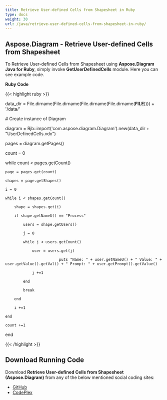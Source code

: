 ```yaml
---
title: Retrieve User-defined Cells from Shapesheet in Ruby
type: docs
weight: 30
url: /java/retrieve-user-defined-cells-from-shapesheet-in-ruby/
---
```


## **Aspose.Diagram - Retrieve User-defined Cells from Shapesheet**
To Retrieve User-defined Cells from Shapesheet using **Aspose.Diagram Java for Ruby**, simply invoke **GetUserDefinedCells** module. Here you can see example code.

**Ruby Code**

{{< highlight ruby >}}

 data_dir = File.dirname(File.dirname(File.dirname(File.dirname(__FILE__)))) + '/data/'

\# Create instance of Diagram

diagram = Rjb::import('com.aspose.diagram.Diagram').new(data_dir + "UserDefinedCells.vdx")

pages = diagram.getPages()

count = 0

while count < pages.getCount()

    page = pages.get(count)

    shapes = page.getShapes()

    i = 0

    while i < shapes.getCount()

        shape = shapes.get(i)

        if shape.getNameU() == "Process"

            users = shape.getUsers()

            j = 0

            while j < users.getCount()

                user = users.get(j)

                            puts "Name: " + user.getNameU() + " Value: " + user.getValue().getVal() + " Prompt: " + user.getPrompt().getValue()

                j +=1

            end

            break

        end

        i +=1

    end

    count +=1

end

{{< /highlight >}}
## **Download Running Code**
Download **Retrieve User-defined Cells from Shapesheet (Aspose.Diagram)** from any of the below mentioned social coding sites:

- [GitHub](https://github.com/asposediagram/Aspose.Diagram-for-Java/blob/master/Plugins/Aspose_Diagram_Java_for_Ruby/lib/asposediagramjava/UserDefinedCells/getuserdefinedcells.rb)
- [CodePlex](https://asposediagramjavaruby.codeplex.com/SourceControl/latest#lib/asposediagramjava/UserDefinedCells/getuserdefinedcells.rb)
